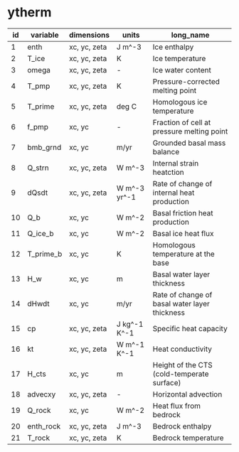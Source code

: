 # ytherm

| id | variable          | dimensions       | units        | long_name                                     |
|----|-------------------|------------------|--------------|-----------------------------------------------|
|  1 | enth              | xc, yc, zeta     | J m^-3       | Ice enthalpy                                  |
|  2 | T_ice             | xc, yc, zeta     | K            | Ice temperature                               |
|  3 | omega             | xc, yc, zeta     | -            | Ice water content                             |
|  4 | T_pmp             | xc, yc, zeta     | K            | Pressure-corrected melting point              |
|  5 | T_prime           | xc, yc, zeta     | deg C        | Homologous ice temperature                    |
|  6 | f_pmp             | xc, yc           | -            | Fraction of cell at pressure melting point    |
|  7 | bmb_grnd          | xc, yc           | m/yr         | Grounded basal mass balance                   |
|  8 | Q_strn            | xc, yc, zeta     | W m^-3       | Internal strain heatction                     |
|  9 | dQsdt             | xc, yc, zeta     | W m^-3 yr^-1 | Rate of change of internal heat production    |
| 10 | Q_b               | xc, yc           | W m^-2       | Basal friction heat production                |
| 11 | Q_ice_b           | xc, yc           | W m^-2       | Basal ice heat flux                           |
| 12 | T_prime_b         | xc, yc           | K            | Homologous temperature at the base            |
| 13 | H_w               | xc, yc           | m            | Basal water layer thickness                   |
| 14 | dHwdt             | xc, yc           | m/yr         | Rate of change of basal water layer thickness |
| 15 | cp                | xc, yc, zeta     | J kg^-1 K^-1 | Specific heat capacity                        |
| 16 | kt                | xc, yc, zeta     | W m^-1 K^-1  | Heat conductivity                             |
| 17 | H_cts             | xc, yc           | m            | Height of the CTS (cold-temperate surface)    |
| 18 | advecxy           | xc, yc, zeta     | -            | Horizontal advection                          |
| 19 | Q_rock            | xc, yc           | W m^-2       | Heat flux from bedrock                        |
| 20 | enth_rock         | xc, yc, zeta     | J m^-3       | Bedrock enthalpy                              |
| 21 | T_rock            | xc, yc, zeta     | K            | Bedrock temperature                           |
